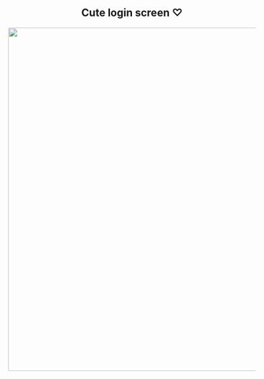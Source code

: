 <div align="center">
  <h2>Cute login screen ♡</h2>
  </div>

<div align="center">
<img src="https://user-images.githubusercontent.com/80361005/145292608-281eab27-9f5e-496d-a758-fb57a05f8baa.PNG" width="700px" />
                                                                                                                              
</div>

